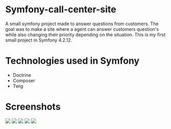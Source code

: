 # Symfony-call-center-site
A small symfony project made to answer questions from customers.
The goal was to make a site where a agent can answer customers question's while also changing their priority depending on the situation.
This is my first small project in Symfony 4.2.12.

# Technologies used in Symfony
- Doctrine
- Composer
- Twig

# Screenshots
![](Img/image1.png)
![](Img/image2.png)
![](Img/image3.png)
![](Img/image4.png)
![](Img/image5.png)
